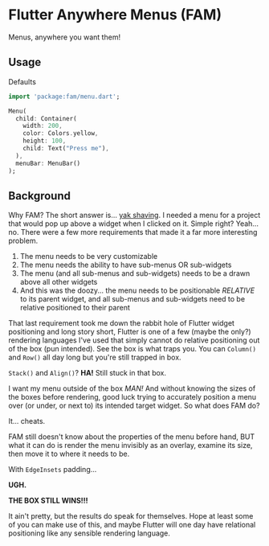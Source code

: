 # Flutter Anywhere Menus (FAM)
Menus, anywhere you want them!

## Usage

Defaults
```dart
import 'package:fam/menu.dart';

Menu(
  child: Container(
    width: 200,
    color: Colors.yellow,
    height: 100,
    child: Text("Press me"),
  ),
  menuBar: MenuBar()
);
```

## Background
Why FAM?  The short answer is... [yak shaving][1].  I needed a menu for a project that would pop up above a widget when I clicked on it.  Simple right?  Yeah... no.  There were a few more requirements that made it a far more interesting problem.
1.  The menu needs to be very customizable
2.  The menu needs the ability to have sub-menus OR sub-widgets
3.  The menu (and all sub-menus and sub-widgets) needs to be a drawn above all other widgets
4.  And this was the doozy... the menu needs to be positionable *RELATIVE* to its parent widget, and all sub-menus and sub-widgets need to be relative positioned to their parent

That last requirement took me down the rabbit hole of Flutter widget positioning and long story short, Flutter is one of a few (maybe the only?) rendering languages I've used that simply cannot do relative positioning out of the box (pun intended).  See the box is what traps you.  You can `Column()` and `Row()` all day long but you're still trapped in box.  

`Stack()` and `Align()`? 
**HA!**  Still stuck in that box.  

I want my menu outside of the box *MAN!*  And without knowing the sizes of the boxes before rendering, good luck trying to accurately position a menu over (or under, or next to) its intended target widget.  So what does FAM do?  

It... cheats.  

FAM still doesn't know about the properties of the menu before hand, BUT what it can do is render the menu invisibly as an overlay, examine its size, then move it to where it needs to be.  

With `EdgeInsets` padding... 

**UGH.**  

**THE BOX STILL WINS!!!**

It ain't pretty, but the results do speak for themselves.  Hope at least some of you can make use of this, and maybe Flutter will one day have relational positioning like any sensible rendering language.

[1]:https://en.wiktionary.org/wiki/yak_shaving 